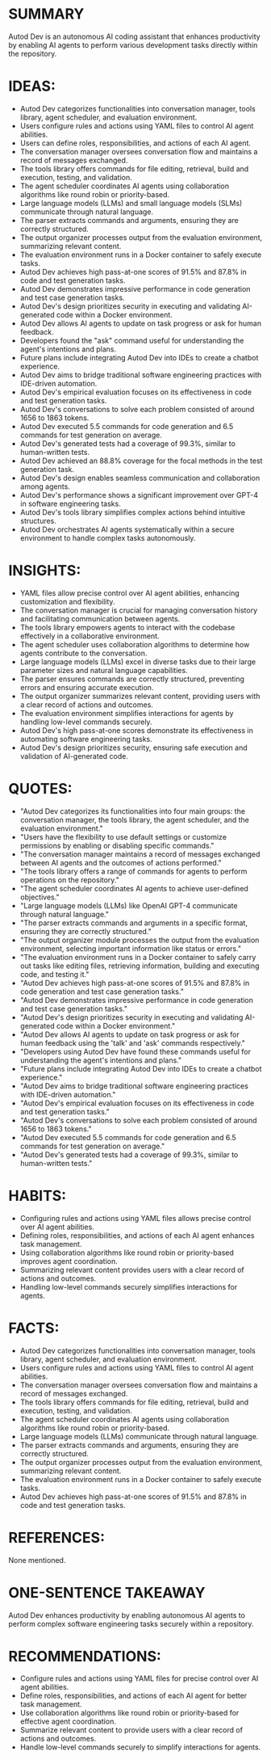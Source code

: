 # SUMMARY
Autod Dev is an autonomous AI coding assistant that enhances productivity by enabling AI agents to perform various development tasks directly within the repository.

# IDEAS:
- Autod Dev categorizes functionalities into conversation manager, tools library, agent scheduler, and evaluation environment.
- Users configure rules and actions using YAML files to control AI agent abilities.
- Users can define roles, responsibilities, and actions of each AI agent.
- The conversation manager oversees conversation flow and maintains a record of messages exchanged.
- The tools library offers commands for file editing, retrieval, build and execution, testing, and validation.
- The agent scheduler coordinates AI agents using collaboration algorithms like round robin or priority-based.
- Large language models (LLMs) and small language models (SLMs) communicate through natural language.
- The parser extracts commands and arguments, ensuring they are correctly structured.
- The output organizer processes output from the evaluation environment, summarizing relevant content.
- The evaluation environment runs in a Docker container to safely execute tasks.
- Autod Dev achieves high pass-at-one scores of 91.5% and 87.8% in code and test generation tasks.
- Autod Dev demonstrates impressive performance in code generation and test case generation tasks.
- Autod Dev's design prioritizes security in executing and validating AI-generated code within a Docker environment.
- Autod Dev allows AI agents to update on task progress or ask for human feedback.
- Developers found the "ask" command useful for understanding the agent's intentions and plans.
- Future plans include integrating Autod Dev into IDEs to create a chatbot experience.
- Autod Dev aims to bridge traditional software engineering practices with IDE-driven automation.
- Autod Dev's empirical evaluation focuses on its effectiveness in code and test generation tasks.
- Autod Dev's conversations to solve each problem consisted of around 1656 to 1863 tokens.
- Autod Dev executed 5.5 commands for code generation and 6.5 commands for test generation on average.
- Autod Dev's generated tests had a coverage of 99.3%, similar to human-written tests.
- Autod Dev achieved an 88.8% coverage for the focal methods in the test generation task.
- Autod Dev's design enables seamless communication and collaboration among agents.
- Autod Dev's performance shows a significant improvement over GPT-4 in software engineering tasks.
- Autod Dev's tools library simplifies complex actions behind intuitive structures.
- Autod Dev orchestrates AI agents systematically within a secure environment to handle complex tasks autonomously.

# INSIGHTS:
- YAML files allow precise control over AI agent abilities, enhancing customization and flexibility.
- The conversation manager is crucial for managing conversation history and facilitating communication between agents.
- The tools library empowers agents to interact with the codebase effectively in a collaborative environment.
- The agent scheduler uses collaboration algorithms to determine how agents contribute to the conversation.
- Large language models (LLMs) excel in diverse tasks due to their large parameter sizes and natural language capabilities.
- The parser ensures commands are correctly structured, preventing errors and ensuring accurate execution.
- The output organizer summarizes relevant content, providing users with a clear record of actions and outcomes.
- The evaluation environment simplifies interactions for agents by handling low-level commands securely.
- Autod Dev's high pass-at-one scores demonstrate its effectiveness in automating software engineering tasks.
- Autod Dev's design prioritizes security, ensuring safe execution and validation of AI-generated code.

# QUOTES:
- "Autod Dev categorizes its functionalities into four main groups: the conversation manager, the tools library, the agent scheduler, and the evaluation environment."
- "Users have the flexibility to use default settings or customize permissions by enabling or disabling specific commands."
- "The conversation manager maintains a record of messages exchanged between AI agents and the outcomes of actions performed."
- "The tools library offers a range of commands for agents to perform operations on the repository."
- "The agent scheduler coordinates AI agents to achieve user-defined objectives."
- "Large language models (LLMs) like OpenAI GPT-4 communicate through natural language."
- "The parser extracts commands and arguments in a specific format, ensuring they are correctly structured."
- "The output organizer module processes the output from the evaluation environment, selecting important information like status or errors."
- "The evaluation environment runs in a Docker container to safely carry out tasks like editing files, retrieving information, building and executing code, and testing it."
- "Autod Dev achieves high pass-at-one scores of 91.5% and 87.8% in code generation and test case generation tasks."
- "Autod Dev demonstrates impressive performance in code generation and test case generation tasks."
- "Autod Dev's design prioritizes security in executing and validating AI-generated code within a Docker environment."
- "Autod Dev allows AI agents to update on task progress or ask for human feedback using the 'talk' and 'ask' commands respectively."
- "Developers using Autod Dev have found these commands useful for understanding the agent's intentions and plans."
- "Future plans include integrating Autod Dev into IDEs to create a chatbot experience."
- "Autod Dev aims to bridge traditional software engineering practices with IDE-driven automation."
- "Autod Dev's empirical evaluation focuses on its effectiveness in code and test generation tasks."
- "Autod Dev's conversations to solve each problem consisted of around 1656 to 1863 tokens."
- "Autod Dev executed 5.5 commands for code generation and 6.5 commands for test generation on average."
- "Autod Dev's generated tests had a coverage of 99.3%, similar to human-written tests."

# HABITS:
- Configuring rules and actions using YAML files allows precise control over AI agent abilities.
- Defining roles, responsibilities, and actions of each AI agent enhances task management.
- Using collaboration algorithms like round robin or priority-based improves agent coordination.
- Summarizing relevant content provides users with a clear record of actions and outcomes.
- Handling low-level commands securely simplifies interactions for agents.

# FACTS:
- Autod Dev categorizes functionalities into conversation manager, tools library, agent scheduler, and evaluation environment.
- Users configure rules and actions using YAML files to control AI agent abilities.
- The conversation manager oversees conversation flow and maintains a record of messages exchanged.
- The tools library offers commands for file editing, retrieval, build and execution, testing, and validation.
- The agent scheduler coordinates AI agents using collaboration algorithms like round robin or priority-based.
- Large language models (LLMs) communicate through natural language.
- The parser extracts commands and arguments, ensuring they are correctly structured.
- The output organizer processes output from the evaluation environment, summarizing relevant content.
- The evaluation environment runs in a Docker container to safely execute tasks.
- Autod Dev achieves high pass-at-one scores of 91.5% and 87.8% in code and test generation tasks.

# REFERENCES:
None mentioned.

# ONE-SENTENCE TAKEAWAY
Autod Dev enhances productivity by enabling autonomous AI agents to perform complex software engineering tasks securely within a repository.

# RECOMMENDATIONS:
- Configure rules and actions using YAML files for precise control over AI agent abilities.
- Define roles, responsibilities, and actions of each AI agent for better task management.
- Use collaboration algorithms like round robin or priority-based for effective agent coordination.
- Summarize relevant content to provide users with a clear record of actions and outcomes.
- Handle low-level commands securely to simplify interactions for agents.
